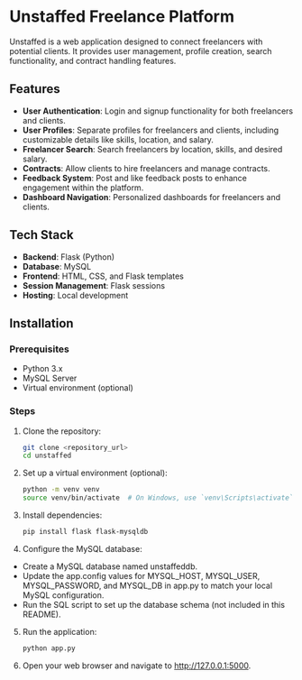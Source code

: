 # Unstaffed Freelance Platform

Unstaffed is a web application designed to connect freelancers with potential clients. It provides user management, profile creation, search functionality, and contract handling features.

## Features

- **User Authentication**: Login and signup functionality for both freelancers and clients.
- **User Profiles**: Separate profiles for freelancers and clients, including customizable details like skills, location, and salary.
- **Freelancer Search**: Search freelancers by location, skills, and desired salary.
- **Contracts**: Allow clients to hire freelancers and manage contracts.
- **Feedback System**: Post and like feedback posts to enhance engagement within the platform.
- **Dashboard Navigation**: Personalized dashboards for freelancers and clients.

## Tech Stack

- **Backend**: Flask (Python)
- **Database**: MySQL
- **Frontend**: HTML, CSS, and Flask templates
- **Session Management**: Flask sessions
- **Hosting**: Local development

## Installation

### Prerequisites

- Python 3.x
- MySQL Server
- Virtual environment (optional)

### Steps

1. Clone the repository:
    ```bash
    git clone <repository_url>
    cd unstaffed
    ```

2. Set up a virtual environment (optional):
    ```bash
    python -m venv venv
    source venv/bin/activate  # On Windows, use `venv\Scripts\activate`
    ```

3. Install dependencies:
    ``` bash
    pip install flask flask-mysqldb
    ```

4. Configure the MySQL database:
- Create a MySQL database named unstaffeddb.
- Update the app.config values for MYSQL_HOST, MYSQL_USER, MYSQL_PASSWORD, and MYSQL_DB in app.py to match your local MySQL configuration.
- Run the SQL script to set up the database schema (not included in this README).

5. Run the application:
    ```bash
    python app.py
    ```

6. Open your web browser and navigate to http://127.0.0.1:5000.
